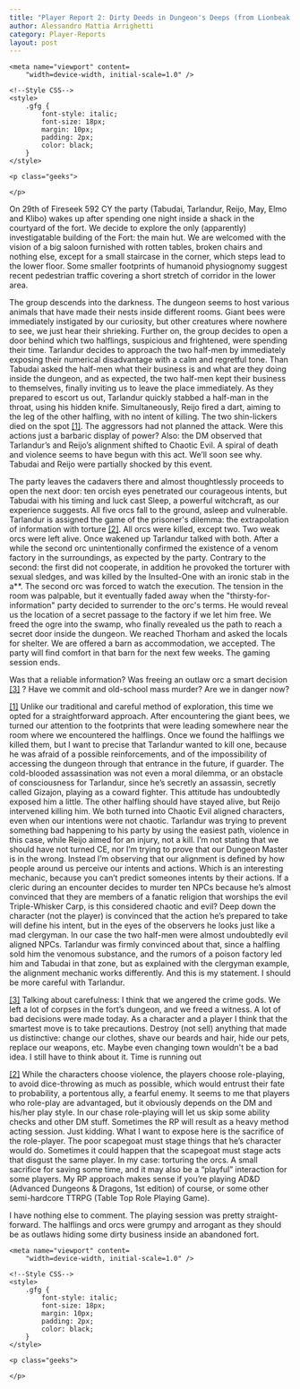 ```yaml
---
title: "Player Report 2: Dirty Deeds in Dungeon's Deeps (from Lionbeak Campaign)"
author: Alessandro Mattia Arrighetti
category: Player-Reports
layout: post
---
```

<html lang="en">
  
<head>
    <meta charset="UTF-8" />
    <meta http-equiv="X-UA-Compatible" content="IE=edge" />
  
    <meta name="viewport" content=
        "width=device-width, initial-scale=1.0" />
  
    <!--Style CSS-->
    <style>
        .gfg {
            font-style: italic;
            font-size: 18px;
            margin: 10px;
            padding: 2px;
            color: black;
        }
    </style>
</head>
  
<body>
    <p class="gfg">
    </p>
  
    <p class="geeks">
    
    </p>
</body>
  
</html>


On 29th of Fireseek 592 CY the party (Tabudai, Tarlandur, Reijo, May, Elmo and Klibo) wakes up after spending one night inside a shack in the courtyard of the fort. We decide to explore the only (apparently) investigatable building of the Fort: the main hut. We are welcomed with the vision of a big saloon furnished with rotten tables, broken chairs and nothing else, except for a small staircase in the corner, which steps lead to the lower floor. Some smaller footprints of humanoid physiognomy suggest recent pedestrian traffic covering a short stretch of corridor in the lower area.   

The group descends into the darkness. The dungeon seems to host various animals that have made their nests inside different rooms. Giant bees were immediately instigated by our curiosity, but other creatures where nowhere to see, we just hear their shrieking. 
Further on, the group decides to open a door behind which two halflings, suspicious and frightened, were spending their time. Tarlandur decides to approach the two half-men by immediately exposing their numerical disadvantage with a calm and regretful tone. Than Tabudai asked the half-men what their business is and what are they doing inside the dungeon, and as expected, the two half-men kept their business to themselves, finally inviting us to leave the place immediately. 
As they prepared to escort us out, Tarlandur quickly stabbed a half-man in the throat, using his hidden knife. Simultaneously, Reijo fired a dart, aiming to the leg of the other halfling, with no intent of killing. The two shin-lickers died on the spot <a name="nf1"><sup>[[1]](#fn1)</sup><a>. The aggressors had not planned the attack. Were this actions just a barbaric display of power? Also: the DM observed that Tarlandur’s and Reijo’s alignment shifted to Chaotic Evil. A spiral of death and violence seems to have begun with this act. We’ll soon see why. Tabudai and Reijo were partially shocked by this event. 

The party leaves the cadavers there and almost thoughtlessly proceeds to open the next door: ten orcish eyes penetrated our courageous intents, but Tabudai with his timing and luck cast Sleep, a powerful witchcraft, as our experience suggests. All five orcs fall to the ground, asleep and vulnerable.
Tarlandur is assigned the game of the prisoner's dilemma: the extrapolation of information with torture <a name="nf2"><sup>[[2]](#fn2)</sup><a>. All orcs were killed, except two. Two weak orcs were left alive. Once wakened up Tarlandur talked with both. After a while the second orc unintentionally confirmed the existence of a venom factory in the surroundings, as expected by the party. Contrary to the second: the first did not cooperate, in addition he provoked the torturer with sexual sledges, and was killed by the Insulted-One with an ironic stab in the a**. The second orc was forced to watch the execution. 
The tension in the room was palpable, but it eventually faded away when the "thirsty-for-information" party decided to surrender to the orc's terms. He would reveal us the location of a secret passage to the factory if we let him free. We freed the ogre into the swamp, who finally revealed us the path to reach a secret door inside the dungeon. 
We reached Thorham and asked the locals for shelter. We are offered a barn as accommodation, we accepted. The party will find comfort in that barn for the next few weeks. The gaming session ends.

Was that a reliable information? Was freeing an outlaw orc a smart decision <a name="nf3"><sup>[[3]](#fn3)</sup><a> ? Have we commit and old-school mass murder? Are we in danger now? 

<a name="fn1">[[1]](#nf1)</a> Unlike our traditional and careful method of exploration, this time we opted for a straightforward approach. After encountering the giant bees, we turned our attention to the footprints that were leading somewhere near the room where we encountered the halflings. Once we found the halflings  we killed them, but I want to precise that Tarlandur wanted to kill one, because he was afraid of a possible reinforcements, and of the impossibility of accessing the dungeon through that entrance in the future, if guarder. The cold-blooded assassination was not even a moral dilemma, or an obstacle of consciousness for Tarlandur, since he’s secretly an assassin, secretly called Gizajon, playing as a coward fighter. This attitude has undoubtedly exposed him a little. 
The other halfling should have stayed alive, but Reijo intervened killing him. We both turned into Chaotic Evil aligned characters, even when our intentions were not chaotic. Tarlandur was trying to prevent something bad happening to his party by using the easiest path, violence in this case, while Reijo aimed for an injury, not a kill. I’m not stating that we should have not turned CE, nor I’m trying to prove that our Dungeon Master is in the wrong. 
Instead I’m observing that our alignment is defined by how people around us perceive our intents and actions. Which is an interesting mechanic, because you can’t predict someones intents by their actions. 
If a cleric during an encounter decides to murder ten NPCs because he’s almost convinced that they are members of a fanatic religion that worships the evil Triple-Whisker Carp, is this considered chaotic and evil? Deep down the character (not the player) is convinced that the action he’s prepared to take will define his intent, but in the eyes of the observers he looks just like a mad clergyman. In our case the two half-men were almost undoubtedly evil aligned NPCs. Tarlandur was firmly convinced about that, since a halfling sold him the venomous substance, and the rumors of a poison factory led him and Tabudai in that zone, but as explained with the clergyman example, the alignment mechanic works differently. And this is my statement. I should be more careful with Tarlandur. 

<a name="fn3">[[3]](#nf3)</a> Talking about carefulness: I think that we angered the crime gods. We left a lot of corpses in the fort’s dungeon, and we freed a witness. A lot of bad decisions were made today. As a character and a player I think that the smartest move is to take precautions. Destroy (not sell) anything that made us distinctive: change our clothes, shave our beards and hair, hide our pets, replace our weapons, etc. Maybe even changing town wouldn't be a bad idea. I still have to think about it. Time is running out

<a name="fn2">[[2]](#nf2)</a> While the characters choose violence, the players choose role-playing, to avoid dice-throwing as much as possible, which would entrust their fate to probability, a portentous ally, a fearful enemy. It seems to me that players who role-play are advantaged, but it obviously depends on the DM and his/her play style. In our chase role-playing will let us skip some ability checks and other DM stuff. 
Sometimes the RP will result as a heavy method acting session. Just kidding. 
What I want to expose here is the sacrifice of the role-player. The poor scapegoat must stage things that he’s character would do. Sometimes it could happen that the scapegoat must stage acts that disgust the same player. In my case: torturing the orcs. A small sacrifice for saving some time, and it may also be a “playful” interaction for some players. 
My RP approach makes sense if you’re playing AD&D (Advanced Dungeons & Dragons, 1st edition) of course, or some other semi-hardcore TTRPG (Table Top Role Playing Game).

I have nothing else to comment. The playing session was pretty straight-forward. The halflings and orcs were grumpy and arrogant as they should be as outlaws hiding some dirty business inside an abandoned fort. 


<html lang="en">
  
<head>
    <meta charset="UTF-8" />
    <meta http-equiv="X-UA-Compatible" content="IE=edge" />
  
    <meta name="viewport" content=
        "width=device-width, initial-scale=1.0" />
  
    <!--Style CSS-->
    <style>
        .gfg {
            font-style: italic;
            font-size: 18px;
            margin: 10px;
            padding: 2px;
            color: black;
        }
    </style>
</head>
  
<body>
    <p class="gfg">
     </p>
  
    <p class="geeks">
    
    </p>
</body>
  
</html>
